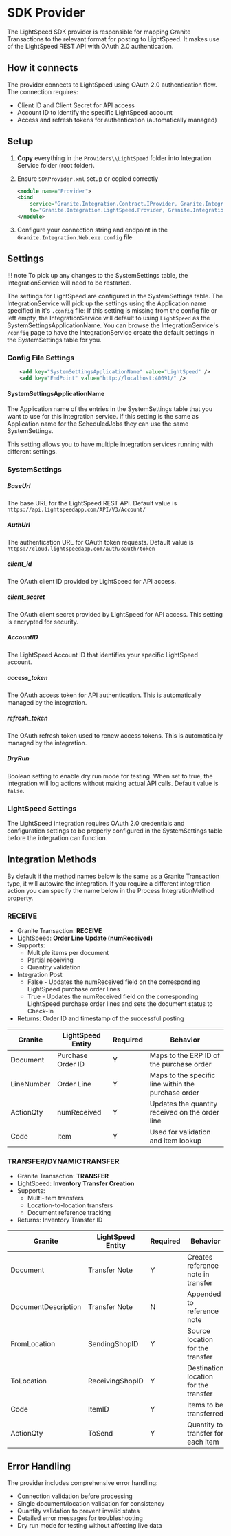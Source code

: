 # SDK Provider

The LightSpeed SDK provider is responsible for mapping Granite Transactions to the relevant format for posting to LightSpeed. It makes use of the LightSpeed REST API with OAuth 2.0 authentication.

## How it connects
The provider connects to LightSpeed using OAuth 2.0 authentication flow. The connection requires:
- Client ID and Client Secret for API access
- Account ID to identify the specific LightSpeed account
- Access and refresh tokens for authentication (automatically managed)

## Setup

1. **Copy** everything in the `Providers\\LightSpeed` folder into Integration Service folder (root folder).

2. Ensure `SDKProvider.xml` setup or copied correctly
    ```xml
    <module name="Provider">
    <bind
        service="Granite.Integration.Contract.IProvider, Granite.Integration.Contract"
        to="Granite.Integration.LightSpeed.Provider, Granite.Integration.LightSpeed"/>
    </module>
    ```

3. Configure your connection string and endpoint in the `Granite.Integration.Web.exe.config` file

## Settings

!!! note
    To pick up any changes to the SystemSettings table, the IntegrationService will need to be restarted. 

The settings for LightSpeed are configured in the SystemSettings table. The IntegrationService will pick up the settings using the Application name specified in it's `.config` file:
If this setting is missing from the config file or left empty, the IntegrationService will default to using `LightSpeed` as the SystemSettingsApplicationName.
You can browse the IntegrationService's `/config` page to have the IntegrationService create the default settings in the SystemSettings table for you.

### Config File Settings

```xml
    <add key="SystemSettingsApplicationName" value="LightSpeed" />
    <add key="EndPoint" value="http://localhost:40091/" />
```
#### SystemSettingsApplicationName
The Application name of the entries in the SystemSettings table that you want to use for this integration service. If this setting is the same as Application name for the ScheduledJobs they can use the same SystemSettings.

This setting allows you to have multiple integration services running with different settings.

### SystemSettings

##### BaseUrl
The base URL for the LightSpeed REST API. Default value is `https://api.lightspeedapp.com/API/V3/Account/`

##### AuthUrl
The authentication URL for OAuth token requests. Default value is `https://cloud.lightspeedapp.com/auth/oauth/token`

##### client_id
The OAuth client ID provided by LightSpeed for API access.

##### client_secret
The OAuth client secret provided by LightSpeed for API access. This setting is encrypted for security.

##### AccountID
The LightSpeed Account ID that identifies your specific LightSpeed account.

##### access_token
The OAuth access token for API authentication. This is automatically managed by the integration.

##### refresh_token
The OAuth refresh token used to renew access tokens. This is automatically managed by the integration.

##### DryRun
Boolean setting to enable dry run mode for testing. When set to true, the integration will log actions without making actual API calls. Default value is `false`.


### LightSpeed Settings

The LightSpeed integration requires OAuth 2.0 credentials and configuration settings to be properly configured in the SystemSettings table before the integration can function.

## Integration Methods

By default if the method names below is the same as a Granite Transaction type, it will autowire the integration. 
If you require a different integration action you can specify the name below in the Process IntegrationMethod property.

### RECEIVE
- Granite Transaction: **RECEIVE**
- LightSpeed: **Order Line Update (numReceived)**
- Supports:
    - Multiple items per document
    - Partial receiving
    - Quantity validation
- Integration Post
    - False - Updates the numReceived field on the corresponding LightSpeed purchase order lines
    - True - Updates the numReceived field on the corresponding LightSpeed purchase order lines and sets the document status to Check-In
- Returns:
    Order ID and timestamp of the successful posting

| Granite | LightSpeed Entity | Required | Behavior |
|---------|------------------|----------|----------|
| Document | Purchase Order ID | Y | Maps to the ERP ID of the purchase order |
| LineNumber | Order Line | Y | Maps to the specific line within the purchase order |
| ActionQty | numReceived | Y | Updates the quantity received on the order line |
| Code | Item | Y | Used for validation and item lookup |


### TRANSFER/DYNAMICTRANSFER
- Granite Transaction: **TRANSFER**
- LightSpeed: **Inventory Transfer Creation**
- Supports:
    - Multi-item transfers
    - Location-to-location transfers
    - Document reference tracking
- Returns:
    Inventory Transfer ID

| Granite | LightSpeed Entity | Required | Behavior |
|---------|------------------|----------|----------|
| Document | Transfer Note | Y | Creates reference note in transfer |
| DocumentDescription | Transfer Note | N | Appended to reference note |
| FromLocation | SendingShopID | Y | Source location for the transfer |
| ToLocation | ReceivingShopID | Y | Destination location for the transfer |
| Code | ItemID | Y | Items to be transferred |
| ActionQty | ToSend | Y | Quantity to transfer for each item |


## Error Handling

The provider includes comprehensive error handling:

- Connection validation before processing
- Single document/location validation for consistency
- Quantity validation to prevent invalid states
- Detailed error messages for troubleshooting
- Dry run mode for testing without affecting live data
